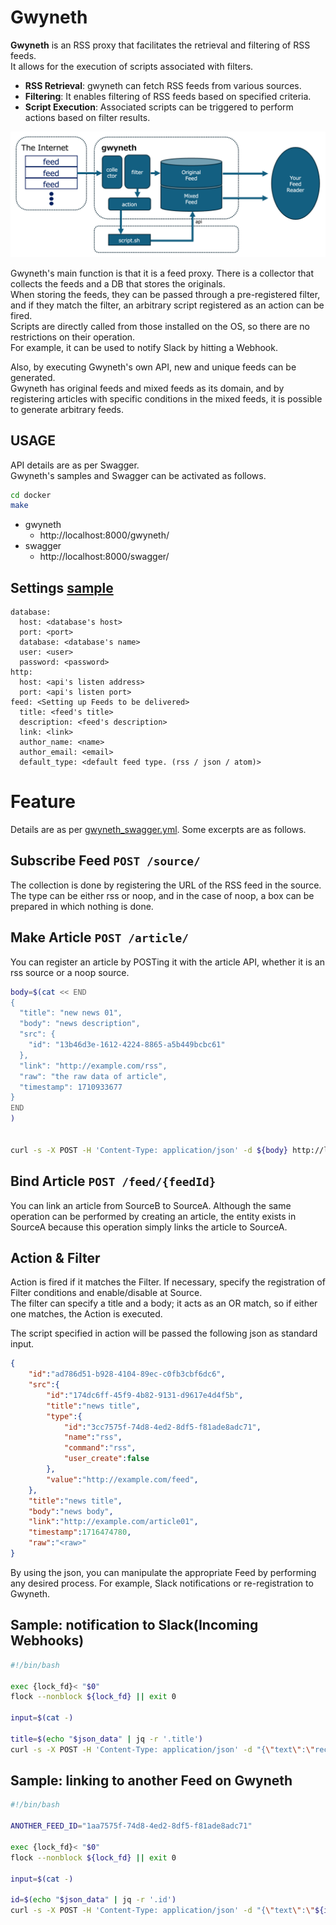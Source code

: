 Gwyneth
===

**Gwyneth** is an RSS proxy that facilitates the retrieval and filtering of RSS feeds.  
It allows for the execution of scripts associated with filters.  

* **RSS Retrieval**: gwyneth can fetch RSS feeds from various sources.
* **Filtering**: It enables filtering of RSS feeds based on specified criteria.
* **Script Execution**: Associated scripts can be triggered to perform actions based on filter results.

![overview](./imgs/overview.png)  

Gwyneth's main function is that it is a feed proxy. There is a collector that collects the feeds and a DB that stores the originals.  
When storing the feeds, they can be passed through a pre-registered filter, and if they match the filter, an arbitrary script registered as an action can be fired.  
Scripts are directly called from those installed on the OS, so there are no restrictions on their operation.  
For example, it can be used to notify Slack by hitting a Webhook.  

Also, by executing Gwyneth's own API, new and unique feeds can be generated.  
Gwyneth has original feeds and mixed feeds as its domain, and by registering articles with specific conditions in the mixed feeds, it is possible to generate arbitrary feeds.  

## USAGE

API details are as per Swagger.  
Gwyneth's samples and Swagger can be activated as follows.  

```bash
cd docker
make
```

* gwyneth
	* http://localhost:8000/gwyneth/
* swagger
	* http://localhost:8000/swagger/


## Settings [sample](../docker/etc/gwyneth.yaml)
```
database:
  host: <database's host>
  port: <port>
  database: <database's name>
  user: <user>
  password: <password>
http:
  host: <api's listen address>
  port: <api's listen port>
feed: <Setting up Feeds to be delivered>
  title: <feed's title>
  description: <feed's description>
  link: <link>
  author_name: <name>
  author_email: <email>
  default_type: <default feed type. (rss / json / atom)>
```

# Feature

Details are as per [gwyneth_swagger.yml](../docker/etc/gwyneth_swagger.yml).
Some excerpts are as follows.

## Subscribe Feed `POST /source/`
The collection is done by registering the URL of the RSS feed in the source.  
The type can be either rss or noop, and in the case of noop, a box can be prepared in which nothing is done.  

## Make Article `POST /article/`
You can register an article by POSTing it with the article API, whether it is an rss source or a noop source.  

```bash
body=$(cat << END
{
  "title": "new news 01",
  "body": "news description",
  "src": {
    "id": "13b46d3e-1612-4224-8865-a5b449bcbc61"
  },
  "link": "http://example.com/rss",
  "raw": "the raw data of article",
  "timestamp": 1710933677
}
END
)


curl -s -X POST -H 'Content-Type: application/json' -d ${body} http://localhost/gwyneth/api/article
```

## Bind Article `POST /feed/{feedId}`
You can link an article from SourceB to SourceA. 
Although the same operation can be performed by creating an article, the entity exists in SourceA because this operation simply links the article to SourceA.  

## Action & Filter
Action is fired if it matches the Filter. If necessary, specify the registration of Filter conditions and enable/disable at Source.  
The filter can specify a title and a body; it acts as an OR match, so if either one matches, the Action is executed.  

The script specified in action will be passed the following json as standard input.  

```json
{
    "id":"ad786d51-b928-4104-89ec-c0fb3cbf6dc6",
    "src":{
        "id":"174dc6ff-45f9-4b82-9131-d9617e4d4f5b",
        "title":"news title",
        "type":{
            "id":"3cc7575f-74d8-4ed2-8df5-f81ade8adc71",
            "name":"rss",
            "command":"rss",
            "user_create":false
        },
        "value":"http://example.com/feed",
    },
    "title":"news title",
    "body":"news body",
    "link":"http://example.com/article01",
    "timestamp":1716474780,
    "raw":"<raw>"
}
```

By using the json, you can manipulate the appropriate Feed by performing any desired process. For example, Slack notifications or re-registration to Gwyneth.  

## Sample: notification to Slack(Incoming Webhooks)

```bash
#!/bin/bash

exec {lock_fd}< "$0"
flock --nonblock ${lock_fd} || exit 0

input=$(cat -)

title=$(echo "$json_data" | jq -r '.title')
curl -s -X POST -H 'Content-Type: application/json' -d "{\"text\":\"recived new article: ${title}\"}" <YOUR-WEBHOOK-URL>
```

## Sample: linking to another Feed on Gwyneth

```bash
#!/bin/bash

ANOTHER_FEED_ID="1aa7575f-74d8-4ed2-8df5-f81ade8adc71"

exec {lock_fd}< "$0"
flock --nonblock ${lock_fd} || exit 0

input=$(cat -)

id=$(echo "$json_data" | jq -r '.id')
curl -s -X POST -H 'Content-Type: application/json' -d "{\"text\":\"${id}\"}" http://localhost/gwyneth/api/feed/${ANOTHER_FEED_ID}
```
